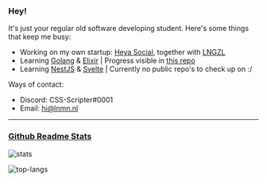 ### Hey!

It's just your regular old software developing student. Here's some things that keep me busy:

- Working on my own startup: [Heya Social](https://heya.social), together with [LNGZL](https://github.com/abcdan)
- Learning [Golang](https://go.dev/) & [Elixir](https://elixir-lang.org/) | Progress visible in [this repo](https://github.com/CSS-Scripter/AdventOfCode)
- Learning [NestJS](https://nestjs.com/) & [Svelte](https://svelte.dev/) | Currently no public repo's to check up on :/

Ways of contact:

- Discord: CSS-Scripter#0001
- Email: hi@lnmn.nl

---

### [Github Readme Stats](https://github.com/anuraghazra/github-readme-stats)

![stats](https://github-readme-stats.vercel.app/api?username=CSS-Scripter&bg_color=-45,364156,364156,7D4E57,7D4E57&hide_border=true&hide_title=true&text_color=ffffff)

![top-langs](https://github-readme-stats.vercel.app/api/top-langs?username=CSS-Scripter&bg_color=-45,364156,364156,7D4E57,7D4E57&hide_border=true&hide_title=true&text_color=ffffff&layout=compact&langs_count=6)
